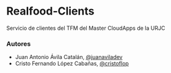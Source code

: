 # Realfood-Clients

Servicio de clientes del TFM del Master CloudApps de la URJC

### Autores
- Juan Antonio Ávila Catalán, [@juanaviladev](https://github.com/juanaviladev)
- Cristo Fernando López Cabañas, [@cristoflop](https://github.com/cristoflop)
